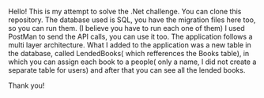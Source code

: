 Hello!
This is my attempt to solve the .Net challenge. You can clone this repository.
The database used is SQL, you have the migration files here too, so you can run them. (I believe you have to run each one of them)
I used PostMan to send the API calls, you can use it too.
The application follows a multi layer architecture.
What I added to the application was a new table in the database, called LendedBooks( which refferences the Books table), in which you can assign each book to a people( only a name, I did not create a separate table for users) and after that you can see all the lended books.

Thank you!
